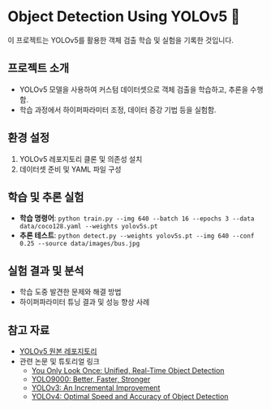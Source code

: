 # Object Detection Using YOLOv5 🚀

이 프로젝트는 YOLOv5를 활용한 객체 검출 학습 및 실험을 기록한 것입니다.

## 프로젝트 소개
- YOLOv5 모델을 사용하여 커스텀 데이터셋으로 객체 검출을 학습하고, 추론을 수행함.
- 학습 과정에서 하이퍼파라미터 조정, 데이터 증강 기법 등을 실험함.

## 환경 설정
1. YOLOv5 레포지토리 클론 및 의존성 설치
2. 데이터셋 준비 및 YAML 파일 구성

## 학습 및 추론 실험
- **학습 명령어**: `python train.py --img 640 --batch 16 --epochs 3 --data data/coco128.yaml --weights yolov5s.pt`
- **추론 테스트**: `python detect.py --weights yolov5s.pt --img 640 --conf 0.25 --source data/images/bus.jpg`

## 실험 결과 및 분석
- 학습 도중 발견한 문제와 해결 방법
- 하이퍼파라미터 튜닝 결과 및 성능 향상 사례

## 참고 자료
- [YOLOv5 원본 레포지토리](https://github.com/ultralytics/yolov5)
- 관련 논문 및 튜토리얼 링크
  - [You Only Look Once: Unified, Real-Time Object Detection](https://arxiv.org/abs/1506.02640)
  - [YOLO9000: Better, Faster, Stronger](https://arxiv.org/abs/1612.08242)
  - [YOLOv3: An Incremental Improvement](https://arxiv.org/abs/1804.02767)
  - [YOLOv4: Optimal Speed and Accuracy of Object Detection](https://arxiv.org/abs/2004.10934)
